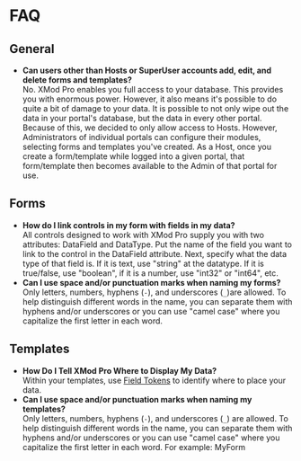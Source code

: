 # FAQ

## General

*   **Can users other than Hosts or SuperUser accounts add, edit, and delete forms and templates?**  
    No. XMod Pro enables you full access to your database. This provides you with enormous power. However, it also means it's possible to do quite a bit of damage to your data. It is possible to not only wipe out the data in your portal's database, but the data in every other portal. Because of this, we decided to only allow access to Hosts. However, Administrators of individual portals can configure their modules, selecting forms and templates you've created. As a Host, once you create a form/template while logged into a given portal, that form/template then becomes available to the Admin of that portal for use.

## Forms

*   **How do I link controls in my form with fields in my data?**  
    All controls designed to work with XMod Pro supply you with two attributes: DataField and DataType. Put the name of the field you want to link to the control in the DataField attribute. Next, specify what the data type of that field is. If it is text, use "string" at the datatype. If it is true/false, use "boolean", if it is a number, use "int32" or "int64", etc.
*   **Can I use space and/or punctuation marks when naming my forms?**  
    Only letters, numbers, hyphens (`-`), and underscores (`_`)are allowed. To help distinguish different words in the name, you can separate them with hyphens and/or underscores or you can use "camel case" where you capitalize the first letter in each word.

## Templates

*   **How Do I Tell XMod Pro Where to Display My Data?**  
    Within your templates, use [Field Tokens](./tokens/field.md) to identify where to place your data.
*   **Can I use space and/or punctuation marks when naming my templates?**  
    Only letters, numbers, hyphens (`-`), and underscores (`_`) are allowed. To help distinguish different words in the name, you can separate them with hyphens and/or underscores or you can use "camel case" where you capitalize the first letter in each word. For example: MyForm

